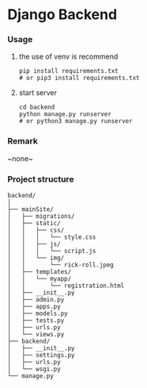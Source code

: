 # Django Backend 

### Usage 
1. the use of venv is recommend 
    ```
    pip install requirements.txt 
    # or pip3 install requirements.txt 
    ```

2. start server 
    ```
    cd backend 
    python manage.py runserver
    # or python3 manage.py runserver
    ```
### Remark 
~none~
### Project structure 
```
backend/
│
├── mainSite/
│   ├── migrations/
│   ├── static/
│   │   ├── css/
│   │   │   └── style.css
│   │   ├── js/
│   │   │   └── script.js
│   │   └── img/
│   │       └── rick-roll.jpeg
│   ├── templates/
│   │   └── myapp/
│   │       └── registration.html
│   ├── __init__.py
│   ├── admin.py
│   ├── apps.py
│   ├── models.py
│   ├── tests.py
│   ├── urls.py
│   └── views.py
├── backend/
│   ├── __init__.py
│   ├── settings.py
│   ├── urls.py
│   └── wsgi.py
└── manage.py

```